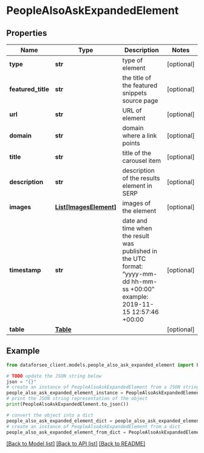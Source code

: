 # PeopleAlsoAskExpandedElement


## Properties

Name | Type | Description | Notes
------------ | ------------- | ------------- | -------------
**type** | **str** | type of element | [optional] 
**featured_title** | **str** | the title of the featured snippets source page | [optional] 
**url** | **str** | URL of element | [optional] 
**domain** | **str** | domain where a link points | [optional] 
**title** | **str** | title of the carousel item | [optional] 
**description** | **str** | description of the results element in SERP | [optional] 
**images** | [**List[ImagesElement]**](ImagesElement.md) | images of the element | [optional] 
**timestamp** | **str** | date and time when the result was published in the UTC format: “yyyy-mm-dd hh-mm-ss +00:00” example: 2019-11-15 12:57:46 +00:00 | [optional] 
**table** | [**Table**](Table.md) |  | [optional] 

## Example

```python
from dataforseo_client.models.people_also_ask_expanded_element import PeopleAlsoAskExpandedElement

# TODO update the JSON string below
json = "{}"
# create an instance of PeopleAlsoAskExpandedElement from a JSON string
people_also_ask_expanded_element_instance = PeopleAlsoAskExpandedElement.from_json(json)
# print the JSON string representation of the object
print(PeopleAlsoAskExpandedElement.to_json())

# convert the object into a dict
people_also_ask_expanded_element_dict = people_also_ask_expanded_element_instance.to_dict()
# create an instance of PeopleAlsoAskExpandedElement from a dict
people_also_ask_expanded_element_from_dict = PeopleAlsoAskExpandedElement.from_dict(people_also_ask_expanded_element_dict)
```
[[Back to Model list]](../README.md#documentation-for-models) [[Back to API list]](../README.md#documentation-for-api-endpoints) [[Back to README]](../README.md)


